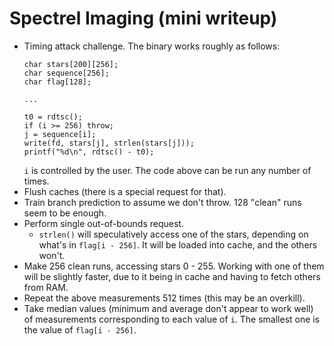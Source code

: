 # Spectrel Imaging (mini writeup)

* Timing attack challenge. The binary works roughly as follows:
  ```
  char stars[200][256];
  char sequence[256];
  char flag[128];

  ...

  t0 = rdtsc();
  if (i >= 256) throw;
  j = sequence[i];
  write(fd, stars[j], strlen(stars[j]));
  printf("%d\n", rdtsc() - t0);
  ```
  `i` is controlled by the user. The code above can be run any number of times.
* Flush caches (there is a special request for that).
* Train branch prediction to assume we don't throw.
  128 "clean" runs seem to be enough.
* Perform single out-of-bounds request.
  * `strlen()` will speculatively access one of the stars, depending on what's
    in `flag[i - 256]`. It will be loaded into cache, and the others won't.
* Make 256 clean runs, accessing stars 0 - 255. Working with one of them will
  be slightly faster, due to it being in cache and having to fetch others from
  RAM.
* Repeat the above measurements 512 times (this may be an overkill).
* Take median values (minimum and average don't appear to work well) of
  measurements corresponding to each value of `i`. The smallest one is the
  value of `flag[i - 256]`.
